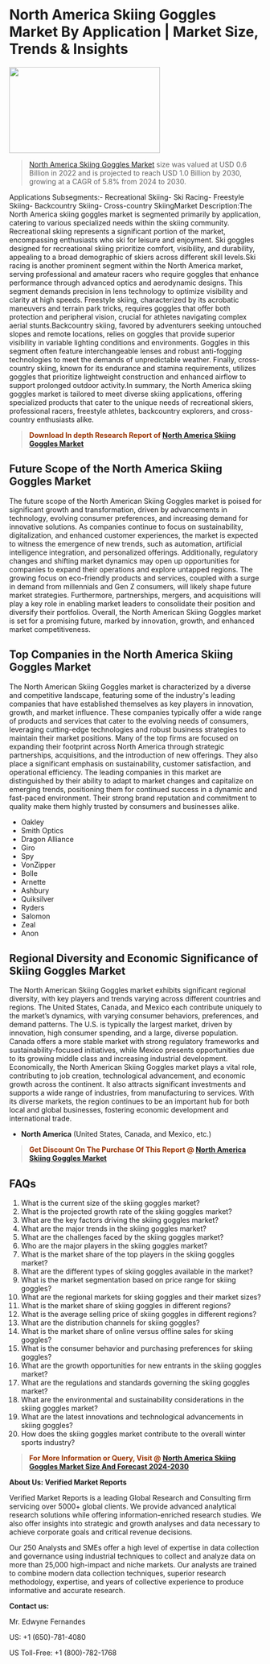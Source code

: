 <p><h1>North America Skiing Goggles Market By Application | Market Size, Trends & Insights</h1><p><img class="aligncenter size-medium wp-image-105565" src="https://ffe5etoiles.com/wp-content/uploads/2025/01/MST7-300x171.png" alt="" width="300" height="171" /></p><blockquote><p><a href="https://www.verifiedmarketreports.com/download-sample/?rid=296432&utm_source=Github-NA&utm_medium=365" target="_blank">North America Skiing Goggles Market</a> size was valued at USD 0.6 Billion in 2022 and is projected to reach USD 1.0 Billion by 2030, growing at a CAGR of 5.8% from 2024 to 2030.</p></blockquote>Applications Subsegments:- Recreational Skiing- Ski Racing- Freestyle Skiing- Backcountry Skiing- Cross-country SkiingMarket Description:The North America skiing goggles market is segmented primarily by application, catering to various specialized needs within the skiing community. Recreational skiing represents a significant portion of the market, encompassing enthusiasts who ski for leisure and enjoyment. Ski goggles designed for recreational skiing prioritize comfort, visibility, and durability, appealing to a broad demographic of skiers across different skill levels.Ski racing is another prominent segment within the North America market, serving professional and amateur racers who require goggles that enhance performance through advanced optics and aerodynamic designs. This segment demands precision in lens technology to optimize visibility and clarity at high speeds. Freestyle skiing, characterized by its acrobatic maneuvers and terrain park tricks, requires goggles that offer both protection and peripheral vision, crucial for athletes navigating complex aerial stunts.Backcountry skiing, favored by adventurers seeking untouched slopes and remote locations, relies on goggles that provide superior visibility in variable lighting conditions and environments. Goggles in this segment often feature interchangeable lenses and robust anti-fogging technologies to meet the demands of unpredictable weather. Finally, cross-country skiing, known for its endurance and stamina requirements, utilizes goggles that prioritize lightweight construction and enhanced airflow to support prolonged outdoor activity.In summary, the North America skiing goggles market is tailored to meet diverse skiing applications, offering specialized products that cater to the unique needs of recreational skiers, professional racers, freestyle athletes, backcountry explorers, and cross-country enthusiasts alike.</p><blockquote><p><span style="color: #993300;"><strong>Download In depth Research Report of <a href="https://www.verifiedmarketreports.com/download-sample/?rid=296432&utm_source=Github-NA&utm_medium=365">North America Skiing Goggles Market</a></strong></span></p></blockquote><h2>Future Scope of the North America Skiing Goggles Market</h2><p>The future scope of the North American Skiing Goggles market is poised for significant growth and transformation, driven by advancements in technology, evolving consumer preferences, and increasing demand for innovative solutions. As companies continue to focus on sustainability, digitalization, and enhanced customer experiences, the market is expected to witness the emergence of new trends, such as automation, artificial intelligence integration, and personalized offerings. Additionally, regulatory changes and shifting market dynamics may open up opportunities for companies to expand their operations and explore untapped regions. The growing focus on eco-friendly products and services, coupled with a surge in demand from millennials and Gen Z consumers, will likely shape future market strategies. Furthermore, partnerships, mergers, and acquisitions will play a key role in enabling market leaders to consolidate their position and diversify their portfolios. Overall, the North American Skiing Goggles market is set for a promising future, marked by innovation, growth, and enhanced market competitiveness.</p><h2>Top Companies in the North America Skiing Goggles Market</h2><p>The North American Skiing Goggles market is characterized by a diverse and competitive landscape, featuring some of the industry's leading companies that have established themselves as key players in innovation, growth, and market influence. These companies typically offer a wide range of products and services that cater to the evolving needs of consumers, leveraging cutting-edge technologies and robust business strategies to maintain their market positions. Many of the top firms are focused on expanding their footprint across North America through strategic partnerships, acquisitions, and the introduction of new offerings. They also place a significant emphasis on sustainability, customer satisfaction, and operational efficiency. The leading companies in this market are distinguished by their ability to adapt to market changes and capitalize on emerging trends, positioning them for continued success in a dynamic and fast-paced environment. Their strong brand reputation and commitment to quality make them highly trusted by consumers and businesses alike.</p><p><ul><li>Oakley </li><li> Smith Optics </li><li> Dragon Alliance </li><li> Giro </li><li> Spy </li><li> VonZipper </li><li> Bolle </li><li> Arnette </li><li> Ashbury </li><li> Quiksilver </li><li> Ryders </li><li> Salomon </li><li> Zeal </li><li> Anon</li></ul></p><h2>Regional Diversity and Economic Significance of Skiing Goggles Market</h2><p>The North American Skiing Goggles market exhibits significant regional diversity, with key players and trends varying across different countries and regions. The United States, Canada, and Mexico each contribute uniquely to the market’s dynamics, with varying consumer behaviors, preferences, and demand patterns. The U.S. is typically the largest market, driven by innovation, high consumer spending, and a large, diverse population. Canada offers a more stable market with strong regulatory frameworks and sustainability-focused initiatives, while Mexico presents opportunities due to its growing middle class and increasing industrial development. Economically, the North American Skiing Goggles market plays a vital role, contributing to job creation, technological advancement, and economic growth across the continent. It also attracts significant investments and supports a wide range of industries, from manufacturing to services. With its diverse markets, the region continues to be an important hub for both local and global businesses, fostering economic development and international trade.</p><ul> <li><strong>North America</strong> (United States, Canada, and Mexico, etc.)</li></ul><blockquote><p><span style="color: #993300;"><strong>Get Discount On The Purchase Of This Report @ <a href="https://www.verifiedmarketreports.com/ask-for-discount/?rid=296432&utm_source=Github-NA&utm_medium=365">North America Skiing Goggles Market</a></strong></span></p></blockquote><h2>FAQs</h2><p><ol> <li>What is the current size of the skiing goggles market?</div><div></li> <li>What is the projected growth rate of the skiing goggles market?</div><div></li> <li>What are the key factors driving the skiing goggles market?</div><div></li> <li>What are the major trends in the skiing goggles market?</div><div></li> <li>What are the challenges faced by the skiing goggles market?</div><div></li> <li>Who are the major players in the skiing goggles market?</div><div></li> <li>What is the market share of the top players in the skiing goggles market?</div><div></li> <li>What are the different types of skiing goggles available in the market?</div><div></li> <li>What is the market segmentation based on price range for skiing goggles?</div><div></li> <li>What are the regional markets for skiing goggles and their market sizes?</div><div></li> <li>What is the market share of skiing goggles in different regions?</div><div></li> <li>What is the average selling price of skiing goggles in different regions?</div><div></li> <li>What are the distribution channels for skiing goggles?</div><div></li> <li>What is the market share of online versus offline sales for skiing goggles?</div><div></li> <li>What is the consumer behavior and purchasing preferences for skiing goggles?</div><div></li> <li>What are the growth opportunities for new entrants in the skiing goggles market?</div><div></li> <li>What are the regulations and standards governing the skiing goggles market?</div><div></li> <li>What are the environmental and sustainability considerations in the skiing goggles market?</div><div></li> <li>What are the latest innovations and technological advancements in skiing goggles?</div><div></li> <li>How does the skiing goggles market contribute to the overall winter sports industry?</div><div></li></ol></p><blockquote><p><span style="color: #993300;"><strong>For More Information or Query, Visit @ <a href="https://www.verifiedmarketreports.com/product/skiing-goggles-market/">North America Skiing Goggles Market Size And Forecast 2024-2030</a></strong></span></p></blockquote><p><strong>About Us: Verified Market Reports</strong></p><p>Verified Market Reports is a leading Global Research and Consulting firm servicing over 5000+ global clients. We provide advanced analytical research solutions while offering information-enriched research studies. We also offer insights into strategic and growth analyses and data necessary to achieve corporate goals and critical revenue decisions.</p><p>Our 250 Analysts and SMEs offer a high level of expertise in data collection and governance using industrial techniques to collect and analyze data on more than 25,000 high-impact and niche markets. Our analysts are trained to combine modern data collection techniques, superior research methodology, expertise, and years of collective experience to produce informative and accurate research.</p><p><strong>Contact us:</strong></p><p>Mr. Edwyne Fernandes</p><p>US: +1 (650)-781-4080</p><p>US Toll-Free: +1 (800)-782-1768</p>
